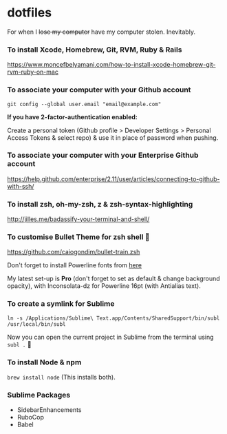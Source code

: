 # dotfiles

For when I ~~lose my computer~~ have my computer stolen. Inevitably.

### To install Xcode, Homebrew, Git, RVM, Ruby & Rails

https://www.moncefbelyamani.com/how-to-install-xcode-homebrew-git-rvm-ruby-on-mac

### To associate your computer with your Github account

``git config --global user.email "email@example.com"``

**If you have 2-factor-authentication enabled:**

Create a personal token (Github profile > Developer Settings > Personal Access Tokens & select repo) & use it in place of password when pushing.

### To associate your computer with your Enterprise Github account

https://help.github.com/enterprise/2.11/user/articles/connecting-to-github-with-ssh/

### To install zsh, oh-my-zsh, z & zsh-syntax-highlighting

http://jilles.me/badassify-your-terminal-and-shell/

### To customise Bullet Theme for zsh shell :bullettrain_front:

https://github.com/caiogondim/bullet-train.zsh

Don't forget to install Powerline fonts from [here](https://github.com/powerline/fonts)

My latest set-up is **Pro** (don't forget to set as default & change background opacity), with Inconsolata-dz for Powerline 16pt (with Antialias text).

### To create a symlink for Sublime

``ln -s /Applications/Sublime\ Text.app/Contents/SharedSupport/bin/subl /usr/local/bin/subl``

Now you can open the current project in Sublime from the terminal using ``subl .`` :tada:

### To install Node & npm

``brew install node`` (This installs both).

### Sublime Packages

* SidebarEnhancements
* RuboCop
* Babel
